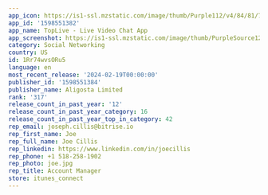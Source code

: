 ```yaml
---
app_icon: https://is1-ssl.mzstatic.com/image/thumb/Purple112/v4/84/81/74/848174ac-ac1c-edd8-f249-d17c827246e9/AppIcon-0-0-1x_U007epad-0-85-220.png/1024x1024bb.png
app_id: '1598551382'
app_name: TopLive - Live Video Chat App
app_screenshot: https://is1-ssl.mzstatic.com/image/thumb/PurpleSource126/v4/5b/4d/10/5b4d104e-b586-cd60-44ba-e5209f54f4bf/cb85c761-98e5-4e16-bee3-3cb65cfd044a_01.png/1242x2688bb.png
category: Social Networking
country: US
id: 1Rr74wvsORu5
language: en
most_recent_release: '2024-02-19T00:00:00'
publisher_id: '1598551384'
publisher_name: Aligosta Limited
rank: '317'
release_count_in_past_year: '12'
release_count_in_past_year_category: 16
release_count_in_past_year_top_in_category: 42
rep_email: joseph.cillis@bitrise.io
rep_first_name: Joe
rep_full_name: Joe Cillis
rep_linkedin: https://www.linkedin.com/in/joecillis
rep_phone: +1 518-258-1902
rep_photo: joe.jpg
rep_title: Account Manager
store: itunes_connect
---
```

